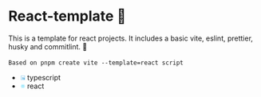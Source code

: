 # React-template 🌠
This is a template for react projects. It includes a basic vite, eslint, prettier, husky and commitlint. 🎇

`Based on pnpm create vite --template=react script`

- <img style="width:10px;height:10px;" src="./public/logos/ts.svg" /> typescript
- <img style="width:10px;height:10px;" src="./public/logos/react.svg" /> react
